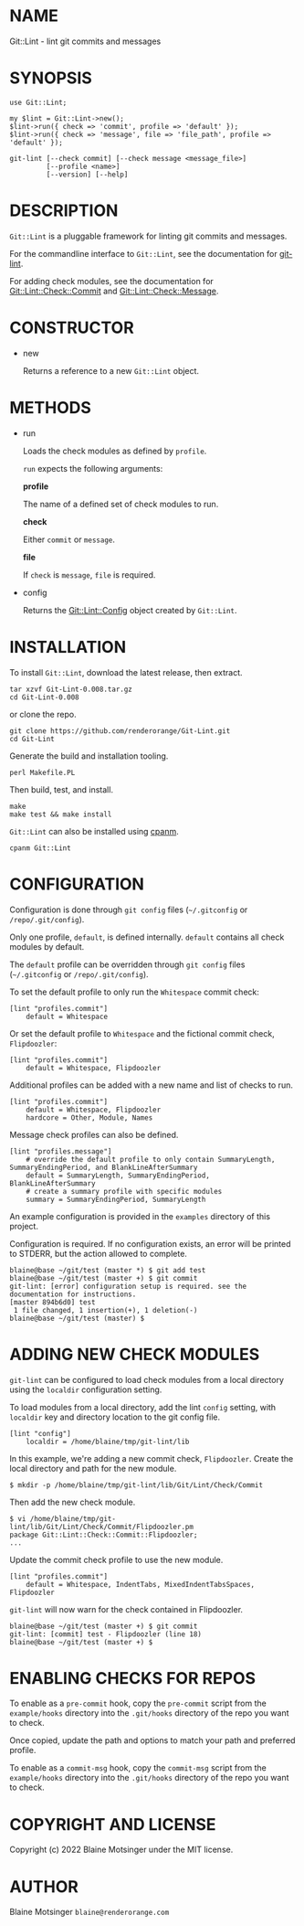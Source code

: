 # NAME

Git::Lint - lint git commits and messages

# SYNOPSIS

    use Git::Lint;

    my $lint = Git::Lint->new();
    $lint->run({ check => 'commit', profile => 'default' });
    $lint->run({ check => 'message', file => 'file_path', profile => 'default' });

    git-lint [--check commit] [--check message <message_file>]
             [--profile <name>]
             [--version] [--help]

# DESCRIPTION

`Git::Lint` is a pluggable framework for linting git commits and messages.

For the commandline interface to `Git::Lint`, see the documentation for [git-lint](https://metacpan.org/pod/git-lint).

For adding check modules, see the documentation for [Git::Lint::Check::Commit](https://metacpan.org/pod/Git%3A%3ALint%3A%3ACheck%3A%3ACommit) and [Git::Lint::Check::Message](https://metacpan.org/pod/Git%3A%3ALint%3A%3ACheck%3A%3AMessage).

# CONSTRUCTOR

- new

    Returns a reference to a new `Git::Lint` object.

# METHODS

- run

    Loads the check modules as defined by `profile`.

    `run` expects the following arguments:

    **profile**

    The name of a defined set of check modules to run.

    **check**

    Either `commit` or `message`.

    **file**

    If `check` is `message`, `file` is required.

- config

    Returns the [Git::Lint::Config](https://metacpan.org/pod/Git%3A%3ALint%3A%3AConfig) object created by `Git::Lint`.

# INSTALLATION

To install `Git::Lint`, download the latest release, then extract.

    tar xzvf Git-Lint-0.008.tar.gz
    cd Git-Lint-0.008

or clone the repo.

    git clone https://github.com/renderorange/Git-Lint.git
    cd Git-Lint

Generate the build and installation tooling.

    perl Makefile.PL

Then build, test, and install.

    make
    make test && make install

`Git::Lint` can also be installed using [cpanm](https://metacpan.org/pod/cpanm).

    cpanm Git::Lint

# CONFIGURATION

Configuration is done through `git config` files (`~/.gitconfig` or `/repo/.git/config`).

Only one profile, `default`, is defined internally. `default` contains all check modules by default.

The `default` profile can be overridden through `git config` files (`~/.gitconfig` or `/repo/.git/config`).

To set the default profile to only run the `Whitespace` commit check:

    [lint "profiles.commit"]
        default = Whitespace

Or set the default profile to `Whitespace` and the fictional commit check, `Flipdoozler`:

    [lint "profiles.commit"]
        default = Whitespace, Flipdoozler

Additional profiles can be added with a new name and list of checks to run.

    [lint "profiles.commit"]
        default = Whitespace, Flipdoozler
        hardcore = Other, Module, Names

Message check profiles can also be defined.

    [lint "profiles.message"]
        # override the default profile to only contain SummaryLength, SummaryEndingPeriod, and BlankLineAfterSummary
        default = SummaryLength, SummaryEndingPeriod, BlankLineAfterSummary
        # create a summary profile with specific modules
        summary = SummaryEndingPeriod, SummaryLength

An example configuration is provided in the `examples` directory of this project.

Configuration is required.  If no configuration exists, an error will be printed to STDERR, but the action allowed to complete.

    blaine@base ~/git/test (master *) $ git add test
    blaine@base ~/git/test (master +) $ git commit
    git-lint: [error] configuration setup is required. see the documentation for instructions.
    [master 894b6d0] test
     1 file changed, 1 insertion(+), 1 deletion(-)
    blaine@base ~/git/test (master) $

# ADDING NEW CHECK MODULES

`git-lint` can be configured to load check modules from a local directory using the `localdir` configuration setting.

To load modules from a local directory, add the lint `config` setting, with `localdir` key and directory location to the git config file.

    [lint "config"]
        localdir = /home/blaine/tmp/git-lint/lib

In this example, we're adding a new commit check, `Flipdoozler`.  Create the local directory and path for the new module.

    $ mkdir -p /home/blaine/tmp/git-lint/lib/Git/Lint/Check/Commit

Then add the new check module.

    $ vi /home/blaine/tmp/git-lint/lib/Git/Lint/Check/Commit/Flipdoozler.pm
    package Git::Lint::Check::Commit::Flipdoozler;
    ...

Update the commit check profile to use the new module.

    [lint "profiles.commit"]
        default = Whitespace, IndentTabs, MixedIndentTabsSpaces, Flipdoozler

`git-lint` will now warn for the check contained in Flipdoozler.

    blaine@base ~/git/test (master +) $ git commit
    git-lint: [commit] test - Flipdoozler (line 18)
    blaine@base ~/git/test (master +) $

# ENABLING CHECKS FOR REPOS

To enable as a `pre-commit` hook, copy the `pre-commit` script from the `example/hooks` directory into the `.git/hooks` directory of the repo you want to check.

Once copied, update the path and options to match your path and preferred profile.

To enable as a `commit-msg` hook, copy the `commit-msg` script from the `example/hooks` directory into the `.git/hooks` directory of the repo you want to check.

# COPYRIGHT AND LICENSE

Copyright (c) 2022 Blaine Motsinger under the MIT license.

# AUTHOR

Blaine Motsinger `blaine@renderorange.com`
